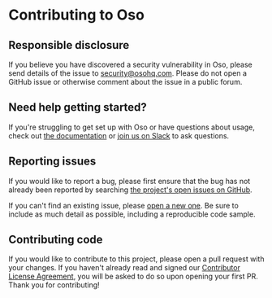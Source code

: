 # Contributing to Oso

## Responsible disclosure

If you believe you have discovered a security vulnerability in Oso, please send
details of the issue to security@osohq.com. Please do not open a GitHub issue
or otherwise comment about the issue in a public forum.

## Need help getting started?

If you're struggling to get set up with Oso or have questions about usage,
check out [the documentation][docs] or [join us on Slack][slack] to ask
questions.

[docs]: https://docs.osohq.com
[slack]: https://join-slack.osohq.com

## Reporting issues

If you would like to report a bug, please first ensure that the bug has not
already been reported by searching [the project's open issues on
GitHub][issues].

If you can't find an existing issue, please [open a new one][new-issue]. Be
sure to include as much detail as possible, including a reproducible code
sample.

[issues]: https://github.com/osohq/oso/issues
[new-issue]: https://github.com/osohq/oso/issues/new

## Contributing code

If you would like to contribute to this project, please open a pull request
with your changes. If you haven't already read and signed our [Contributor
License Agreement][cla], you will be asked to do so upon opening your first PR.
Thank you for contributing!

[cla]: https://github.com/osohq/cla/blob/main/individual.md
